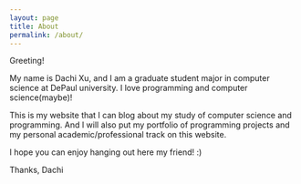 ```yaml
---
layout: page
title: About
permalink: /about/
---
```


Greeting!

My name is Dachi Xu, and I am a graduate student major in computer science at DePaul university. I love programming and computer science(maybe)!

This is my website that I can blog about my study of computer science and programming. And I will also put my portfolio of programming projects and my personal academic/professional track on this website. 

I hope you can enjoy hanging out here my friend! :)

Thanks,
Dachi